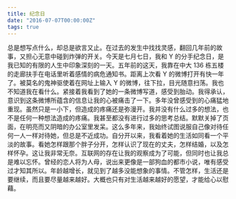 ```yaml
---
title: 纪念日
date: "2016-07-07T00:00:00Z"
tags: true
---
```


总是想写点什么，却总是欲言又止。在过去的发生中找找灵感，翻回几年前的故事，又担心无意中碰到炸弹的开关。今天是七月七日，我和 Y 的分手纪念日，是我已知的有限的人生中印象深刻的一天。五年前的这天，我靠在中大 136 栋五楼的走廊扶手在电话里听着感情的病危通知书。距离上次看 Y 的微博打开有快一年了。被莫名的鬼神驱使着在网址上输入 Y 的微博，往下拉，目光随意扫荡。我也不知道我在看什么。紧接着我看到了她的一条微博写道，感受到胎动。我得承认，意识到这条微博所蕴含的信息让我的心被痛击了一下。多年没曾感受到的心痛猛地重现。虽然只是一小下，但造成的疼痛还是弥漫开。我并没有什么过多的想法，也不是任何一种想法造成的疼痛。我甚至都没有进行过多的思考总结。默默关掉了页面，在明亮而又阴暗的办公室里发呆。这么多年来，我始终试图说服自己像对待任何一人一样对待她，但总是不近成功。自分开以来，我看着她的生活如同看一个平淡的故事。看她怎样跟那个胖子分开，怎样认识了现在的丈夫，怎样结婚，以及怎样怀孕。这让我非常无奈。互联网的存在让我的观察成为了可能，但同时也让我总是难以忘怀。曾经的恋人将为人母，说出来更像是一部狗血的都市小说，唯有感受过才知其所以。年龄越增长，就见到了越多没能想象的事情。不管怎样，生活还是要继续，而且要尽量越来越好。大概也只有对生活越来越好的愿望，才能给心以慰藉。

